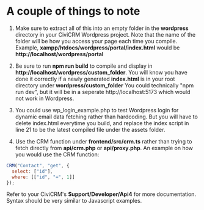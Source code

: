 # A couple of things to note
1. Make sure to extract all of this into an empty folder in the **wordpress** directory in your CiviCRM Wordpress project.
Note that the name of the folder will be how you access your page each time you compile.
Example, **xampp/htdocs/wordpress/portal/index.html** would be **http://localhost/wordpress/portal**

2. Be sure to run **npm run build** to compile and display in **http://localhost/wordpress/custom_folder**. You will know you have done it correctly if a newly generated **index.html** is in your root directory under **wordpress/custom_folder**
You could technically "npm run dev", but it will be in a seperate http://localhost:5173 which would not work in Wordpress.

3. You could use wp_login_example.php to test Wordpress login for dynamic email data fetching rather than hardcoding. But you will have to delete index.html everytime you build, and replace the index script in line 21 to be the latest compiled file under the assets folder.

4. Use the CRM function under **frontend/src/crm.ts** rather than trying to fetch directly from **api/crm.php** or **api/proxy.php**.
An example on how you would use the CRM function:
```js
CRM("Contact", "get", {
  select: ["id"],
  where: [["id", "=", 1]]
});
```
Refer to your CiviCRM's **Support/Developer/Api4** for more documentation. Syntax should be very similar to Javascript examples.
